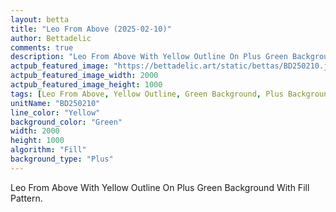 ```yaml
---
layout: betta
title: "Leo From Above (2025-02-10)"
author: Bettadelic
comments: true
description: "Leo From Above With Yellow Outline On Plus Green Background With Fill Pattern."
actpub_featured_image: "https://bettadelic.art/static/bettas/BD250210.jpg"
actpub_featured_image_width: 2000
actpub_featured_image_height: 1000
tags: [Leo From Above, Yellow Outline, Green Background, Plus Background Pattern, Fill Pattern, February 2025]
unitName: "BD250210"
line_color: "Yellow"
background_color: "Green"
width: 2000
height: 1000
algorithm: "Fill"
background_type: "Plus"
---
```


Leo From Above With Yellow Outline On Plus Green Background With Fill Pattern.
